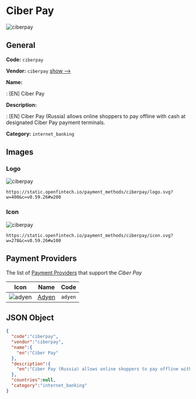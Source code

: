 
# Ciber Pay 
![ciberpay](https://static.openfintech.io/payment_methods/ciberpay/logo.svg?w=400&c=v0.59.26#w200)  

## General 
**Code:** `ciberpay` 
 
**Vendor:** `ciberpay` [show -->](/vendors/ciberpay/) 
 
**Name:** 
 
:	[EN] Ciber Pay 
 
**Description:** 
 
: [EN] Ciber Pay (Russia) allows online shoppers to pay offline with cash at designated Ciber Pay payment terminals. 
 
**Category:** `internet_banking` 
 

## Images 

### Logo 
![ciberpay](https://static.openfintech.io/payment_methods/ciberpay/logo.svg?w=400&c=v0.59.26#w200)  

```
https://static.openfintech.io/payment_methods/ciberpay/logo.svg?w=400&c=v0.59.26#w200
```  

### Icon 
![ciberpay](https://static.openfintech.io/payment_methods/ciberpay/icon.svg?w=278&c=v0.59.26#w100)  

```
https://static.openfintech.io/payment_methods/ciberpay/icon.svg?w=278&c=v0.59.26#w100
```  

## Payment Providers 
 
The list of [Payment Providers](/payment-providers/) that support the _Ciber Pay_ 

|Icon|Name|Code| 
|:---:|:---:|:---:| 
|![adyen](https://static.openfintech.io/payment_providers/adyen/icon.svg?w=278&c=v0.59.26#w100) |[Adyen](/payment-providers/adyen/)|`adyen`| 
 

## JSON Object 

```json
{
  "code":"ciberpay",
  "vendor":"ciberpay",
  "name":{
    "en":"Ciber Pay"
  },
  "description":{
    "en":"Ciber Pay (Russia) allows online shoppers to pay offline with cash at designated Ciber Pay payment terminals."
  },
  "countries":null,
  "category":"internet_banking"
}
```  
